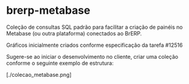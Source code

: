 # brerp-metabase
Coleção de consultas SQL padrão para facilitar a criação de painéis no Metabase (ou outra plataforma) conectados ao BrERP.


Gráficos inicialmente criados conforme especificação da tarefa #12516

Sugere-se ao iniciar o desenvolvimento no cliente, criar uma coleção conforme o seguinte exemplo de estrutura:

[./colecao_metabase.png]
